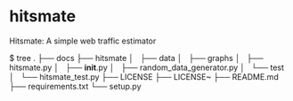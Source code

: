 hitsmate
========

Hitsmate: A simple web traffic estimator


$ tree
.
├── docs
├── hitsmate
│   ├── data
│   ├── graphs
│   ├── hitsmate.py
│   ├── __init__.py
│   ├── random_data_generator.py
│   └── test
│       └── hitsmate_test.py
├── LICENSE
├── LICENSE~
├── README.md
├── requirements.txt
└── setup.py
